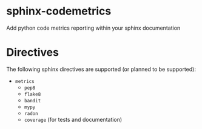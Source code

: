 # sphinx-codemetrics
Add python code metrics reporting within your sphinx documentation

# Directives

The following sphinx directives are supported (or planned to be supported):

- `metrics`
  - `pep8`
  - `flake8`
  - `bandit`
  - `mypy`
  - `radon`
  - `coverage` (for tests and documentation)
